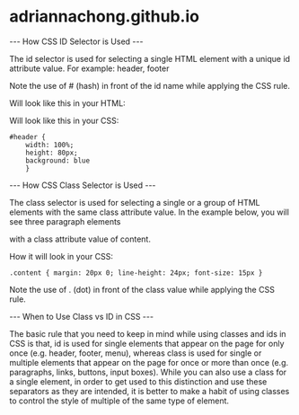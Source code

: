 # adriannachong.github.io

--- How CSS ID Selector is Used ---

The id selector is used for selecting a single HTML element with a unique id attribute value.
    For example: header, footer

Note the use of # (hash) in front of the id name while applying the CSS rule. 


Will look like this in your HTML:
   
   
Will look like this in your CSS:

    #header { 
        width: 100%; 
        height: 80px; 
        background: blue 
        }

--- How CSS Class Selector is Used --- 

The class selector is used for selecting a single or a group of HTML elements with the same class attribute value. In the example below, you will see three paragraph elements <p> with a class attribute value of content.

How it will look in your CSS:

    .content { margin: 20px 0; line-height: 24px; font-size: 15px }

Note the use of . (dot) in front of the class value while applying the CSS rule.

--- When to Use Class vs ID in CSS --- 

The basic rule that you need to keep in mind while using classes and ids in CSS is that, id is used for single elements that appear on the page for only once (e.g. header, footer, menu), whereas class is used for single or multiple elements that appear on the page for once or more than once (e.g. paragraphs, links, buttons, input boxes). While you can also use a class for a single element, in order to get used to this distinction and use these separators as they are intended, it is better to make a habit of using classes to control the style of multiple of the same type of element.